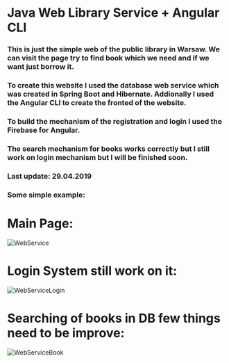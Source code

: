 # Java Web Library Service + Angular CLI

### This is just the simple web of the public library in Warsaw. We can visit the page try to find book which we need and if we want just borrow it.

### To create this website I used the database web service which was created in Spring Boot and Hibernate. Addionally I used the Angular CLI to create the fronted of the website.

### To build the mechanism of the registration and login I used the Firebase for Angular. 

### The search mechanism for books works correctly but I still work on login mechanism but I will be finished soon.

### Last update: 29.04.2019

### Some simple example:


# Main Page:

![WebService](https://user-images.githubusercontent.com/38788273/56918800-4296fd00-6abf-11e9-86d3-d4362f71bbe7.PNG)


# Login System still work on it:

![WebServiceLogin](https://user-images.githubusercontent.com/38788273/56918909-8984f280-6abf-11e9-9971-0fc505e20af0.PNG)


# Searching of books in DB few things need to be improve:

![WebServiceBook](https://user-images.githubusercontent.com/38788273/56919080-f5675b00-6abf-11e9-8f0a-47f34df83acc.PNG)
